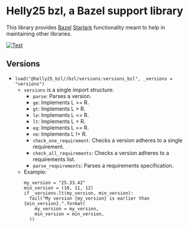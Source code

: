 # Helly25 bzl, a Bazel support library

This library provides [Bazel](http://bazel.build) [Starlark](https://bazel.build/rules/language) functionality meant to help in maintaining other libraries.

[![Test](https://github.com/helly25/bzl/actions/workflows/main.yml/badge.svg)](https://github.com/helly25/bzl/actions/workflows/main.yml)

## Versions

* `load("@helly25_bzl//bzl/versions:versions_bzl", _versions = "versions")`
  * `versions` is a single import structure:
    * `parse`: Parses a version.
    * `ge`: Implements L >= R.
    * `gt`: Implements L > R.
    * `le`: Implements L <= R.
    * `lt`: Implements L < R.
    * `eq`: Implements L == R.
    * `ne`: Implements L != R.
    * `check_one_requirement`: Checks a version adheres to a single requirement.
    * `check_all_requirements`: Checks a version adheres to a requirements list.
    * `parse_requirements`: Parses a requirements specification.
  * Example:
    ```bazel
    my_version = "25.33.42"
    min_version = (10, 11, 12)
    if _versions.lt(my_version, min_version):
      fail("My version {my_version} is earlier than {min_version}.".format(
        my_version = my_version,
        min_version = min_version,
      ))
    ```
